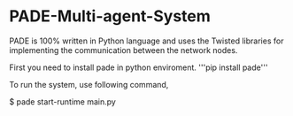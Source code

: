 # PADE-Multi-agent-System

PADE is 100% written in Python language and uses the Twisted libraries for implementing the communication between the network nodes.

First you need to install pade in python enviroment.
'''pip install pade'''

To  run the system, use following command,

$ pade start-runtime main.py

